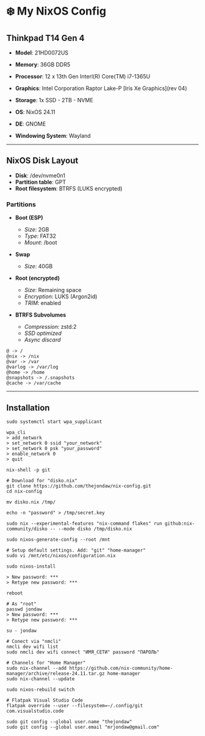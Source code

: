 # ❄️ My NixOS Config

## Thinkpad T14 Gen 4

- **Model**: 21HD0072US
- **Memory**: 36GB DDR5
- **Processor**: 12 x 13th Gen Interl(R) Core(TM) i7-1365U
- **Graphics**: Intel Corporation Raptor Lake-P [Iris Xe Graphics](rev 04)
- **Storage**: 1x SSD - 2TB - NVME

- **OS**: NixOS 24.11
- **DE**: GNOME
- **Windowing System**: Wayland

---

## NixOS Disk Layout

- **Disk**: /dev/nvme0n1
- **Partition table**: GPT
- **Root filesystem**: BTRFS (LUKS encrypted)

### Partitions

- **Boot (ESP)**
  - *Size*: 2GB
  - *Type*: FAT32
  - *Mount*: /boot

- **Swap**
  - *Size*: 40GB

- **Root (encrypted)**
  - *Size*: Remaining space
  - *Encryption*: LUKS (Argon2id)
  - *TRIM*: enabled

- **BTRFS Subvolumes**
  - *Compression*: zstd:2
  - *SSD optimized*
  - *Async discard*

```shell
@ -> /
@nix -> /nix
@var -> /var
@varlog -> /var/log
@home -> /home
@snapshots -> /.snapshots
@cache -> /var/cache
```

---

## Installation


```shell
sudo systemctl start wpa_supplicant

wpa_cli
> add_network
> set_network 0 ssid "your_network"
> set_network 0 psk "your_password"
> enable_network 0
> quit

nix-shell -p git

# Download for "disko.nix"
git clone https://github.com/thejondaw/nix-config.git
cd nix-config

mv disko.nix /tmp/

echo -n "password" > /tmp/secret.key

sudo nix --experimental-features "nix-command flakes" run github:nix-community/disko -- --mode disko /tmp/disko.nix

sudo nixos-generate-config --root /mnt

# Setup default settings. Add: "git" "home-manager"
sudo vi /mnt/etc/nixos/configuration.nix

sudo nixos-install

> New password: ***
> Retype new password: *** 

reboot

# As "root"
passwd jondaw
> New password: ***
> Retype new password: *** 

su - jondaw

# Conect via "nmcli" 
nmcli dev wifi list
sudo nmcli dev wifi connect "ИМЯ_СЕТИ" password "ПАРОЛЬ"

# Channels for "Home Manager"
sudo nix-channel --add https://github.com/nix-community/home-manager/archive/release-24.11.tar.gz home-manager
sudo nix-channel --update

sudo nixos-rebuild switch
```

```shell
# Flatpak Visual Studio Code
flatpak override --user --filesystem=~/.config/git com.visualstudio.code

sudo git config --global user.name "thejondaw"
sudo git config --global user.email "mrjondaw@gmail.com"
```
